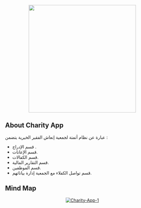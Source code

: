 <p align="center">
  
  <img src="https://encrypted-tbn0.gstatic.com/images?q=tbn:ANd9GcRcVPc5OCgS5dPBKKXrr0NRpVHiH5Nrmpi114CIrXxVkw&s=36" width="350" >
</p>

## About Charity App

عبارة عن نظام أتمتة لجمعية إنعاش الفقير الخيرية يتضمن :

-   قسم الإدراج .
-   قسم الإعانات.
-   قسم الكفالات.
-   قسم التقارير المالية.
-   قسم الموظفين.
-   قسم تواصل الكفلاء مع الجمعية إدارة بياناتهم.

## Mind Map

<p align="center">
<a href="https://ibb.co/mHzyKDS"><img src="https://i.ibb.co/mHzyKDS/Charity-App-1.jpg" alt="Charity-App-1" border="0"></a>
</p>

